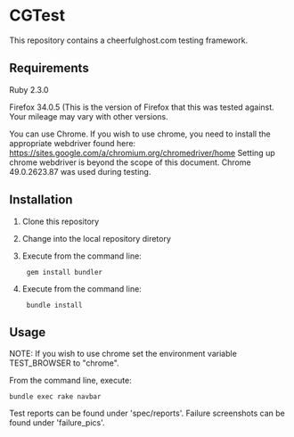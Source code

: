 # CGTest

This repository contains a cheerfulghost.com testing framework.

## Requirements

Ruby 2.3.0

Firefox 34.0.5 (This is the version of Firefox that this was tested against. Your mileage may vary with other versions.

You can use Chrome. If you wish to use chrome, you need to install the appropriate webdriver found here: https://sites.google.com/a/chromium.org/chromedriver/home Setting up chrome webdriver is beyond the scope of this document. Chrome 49.0.2623.87 was used during testing.

## Installation

1. Clone this repository
2. Change into the local repository diretory
3. Execute from the command line:

        gem install bundler
4. Execute from the command line:

        bundle install

## Usage

NOTE: If you wish to use chrome set the environment variable TEST_BROWSER to "chrome".

From the command line, execute:

    bundle exec rake navbar
    
Test reports can be found under 'spec/reports'. Failure screenshots can be found under 'failure_pics'.
